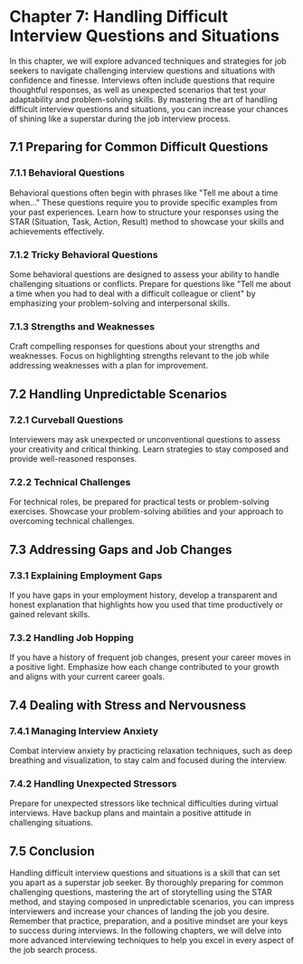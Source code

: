 Chapter 7: Handling Difficult Interview Questions and Situations
================================================================

In this chapter, we will explore advanced techniques and strategies for job seekers to navigate challenging interview questions and situations with confidence and finesse. Interviews often include questions that require thoughtful responses, as well as unexpected scenarios that test your adaptability and problem-solving skills. By mastering the art of handling difficult interview questions and situations, you can increase your chances of shining like a superstar during the job interview process.

7.1 Preparing for Common Difficult Questions
--------------------------------------------

### 7.1.1 Behavioral Questions

Behavioral questions often begin with phrases like "Tell me about a time when..." These questions require you to provide specific examples from your past experiences. Learn how to structure your responses using the STAR (Situation, Task, Action, Result) method to showcase your skills and achievements effectively.

### 7.1.2 Tricky Behavioral Questions

Some behavioral questions are designed to assess your ability to handle challenging situations or conflicts. Prepare for questions like "Tell me about a time when you had to deal with a difficult colleague or client" by emphasizing your problem-solving and interpersonal skills.

### 7.1.3 Strengths and Weaknesses

Craft compelling responses for questions about your strengths and weaknesses. Focus on highlighting strengths relevant to the job while addressing weaknesses with a plan for improvement.

7.2 Handling Unpredictable Scenarios
------------------------------------

### 7.2.1 Curveball Questions

Interviewers may ask unexpected or unconventional questions to assess your creativity and critical thinking. Learn strategies to stay composed and provide well-reasoned responses.

### 7.2.2 Technical Challenges

For technical roles, be prepared for practical tests or problem-solving exercises. Showcase your problem-solving abilities and your approach to overcoming technical challenges.

7.3 Addressing Gaps and Job Changes
-----------------------------------

### 7.3.1 Explaining Employment Gaps

If you have gaps in your employment history, develop a transparent and honest explanation that highlights how you used that time productively or gained relevant skills.

### 7.3.2 Handling Job Hopping

If you have a history of frequent job changes, present your career moves in a positive light. Emphasize how each change contributed to your growth and aligns with your current career goals.

7.4 Dealing with Stress and Nervousness
---------------------------------------

### 7.4.1 Managing Interview Anxiety

Combat interview anxiety by practicing relaxation techniques, such as deep breathing and visualization, to stay calm and focused during the interview.

### 7.4.2 Handling Unexpected Stressors

Prepare for unexpected stressors like technical difficulties during virtual interviews. Have backup plans and maintain a positive attitude in challenging situations.

7.5 Conclusion
--------------

Handling difficult interview questions and situations is a skill that can set you apart as a superstar job seeker. By thoroughly preparing for common challenging questions, mastering the art of storytelling using the STAR method, and staying composed in unpredictable scenarios, you can impress interviewers and increase your chances of landing the job you desire. Remember that practice, preparation, and a positive mindset are your keys to success during interviews. In the following chapters, we will delve into more advanced interviewing techniques to help you excel in every aspect of the job search process.
